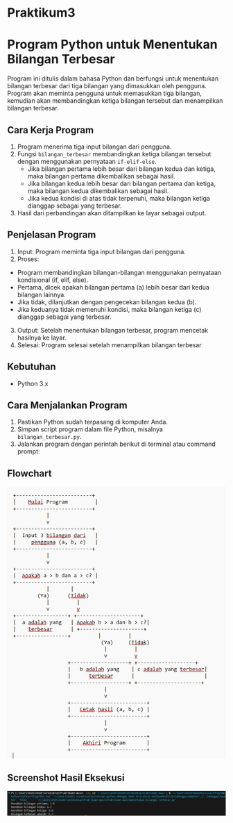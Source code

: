 # Praktikum3
# Program Python untuk Menentukan Bilangan Terbesar

Program ini ditulis dalam bahasa Python dan berfungsi untuk menentukan bilangan terbesar dari tiga bilangan yang dimasukkan oleh pengguna. Program akan meminta pengguna untuk memasukkan tiga bilangan, kemudian akan membandingkan ketiga bilangan tersebut dan menampilkan bilangan terbesar.

## Cara Kerja Program

1. Program menerima tiga input bilangan dari pengguna.
2. Fungsi `bilangan_terbesar` membandingkan ketiga bilangan tersebut dengan menggunakan pernyataan `if-elif-else`.
   - Jika bilangan pertama lebih besar dari bilangan kedua dan ketiga, maka bilangan pertama dikembalikan sebagai hasil.
   - Jika bilangan kedua lebih besar dari bilangan pertama dan ketiga, maka bilangan kedua dikembalikan sebagai hasil.
   - Jika kedua kondisi di atas tidak terpenuhi, maka bilangan ketiga dianggap sebagai yang terbesar.
3. Hasil dari perbandingan akan ditampilkan ke layar sebagai output.
   
## Penjelasan Program

1. Input: Program meminta tiga input bilangan dari pengguna.
2. Proses:
  - Program membandingkan bilangan-bilangan menggunakan pernyataan kondisional (if, elif, else).
  - Pertama, dicek apakah bilangan pertama (a) lebih besar dari kedua bilangan lainnya.
  - Jika tidak, dilanjutkan dengan pengecekan bilangan kedua (b).
  - Jika keduanya tidak memenuhi kondisi, maka bilangan ketiga (c) dianggap sebagai yang terbesar.
3. Output: Setelah menentukan bilangan terbesar, program mencetak hasilnya ke layar.
4. Selesai: Program selesai setelah menampilkan bilangan terbesar

## Kebutuhan

- Python 3.x

## Cara Menjalankan Program

1. Pastikan Python sudah terpasang di komputer Anda.
2. Simpan script program dalam file Python, misalnya `bilangan_terbesar.py`.
3. Jalankan program dengan perintah berikut di terminal atau command prompt:

## Flowchart

![Flowchart](flowchart_bilangan_terbesar.png)

## Screenshot Hasil Eksekusi

![Hasil Eksekusi Program](program_bilangan_terbesar.png)

